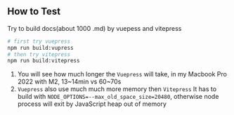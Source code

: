 ## How to Test

Try to build docs(about 1000 .md) by vuepess and vitepress

```bash
# first try vuepress
npm run build:vupress
# then try vitepress
npm run build:vitepress
```

1. You will see how much longer the `Vuepress` will take, in my Macbook Pro 2022 with M2, 13~14min vs 60~70s
2. `Vuepress` also use much much more memory then `Vitepress`
It has to build with `NODE_OPTIONS=--max_old_space_size=20480`, otherwise node process will exit by JavaScript heap out of memory 
